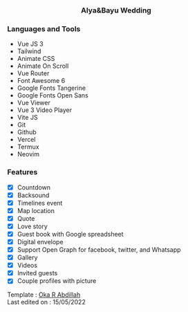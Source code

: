 <h3 align="center">Alya&Bayu Wedding</h3>

### Languages and Tools
- Vue JS 3
- Tailwind
- Animate CSS
- Animate On Scroll
- Vue Router
- Font Awesome 6
- Google Fonts Tangerine
- Google Fonts Open Sans
- Vue Viewer
- Vue 3 Video Player
- Vite JS
- Git 
- Github
- Vercel
- Termux
- Neovim

### Features
- [x] Countdown
- [x] Backsound
- [x] Timelines event
- [x] Map location
- [x] Quote
- [x] Love story
- [x] Guest book with Google spreadsheet
- [x] Digital envelope
- [x] Support Open Graph for facebook, twitter, and Whatsapp
- [x] Gallery
- [x] Videos
- [x] Invited guests
- [x] Couple profiles with picture

Template :
[Oka R Abdillah ](http://github.com/or-abdillh)
<br>
Last edited on : 15/05/2022

